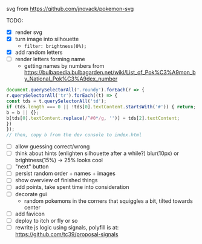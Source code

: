 svg from https://github.com/jnovack/pokemon-svg

TODO:
- [x] render svg
- [x] turn image into silhouette
  - `filter: brightness(0%);`
- [x] add random letters
- [ ] render letters forming name
  - getting names by numbers from https://bulbapedia.bulbagarden.net/wiki/List_of_Pok%C3%A9mon_by_National_Pok%C3%A9dex_number

```javascript
document.querySelectorAll('.roundy').forEach(r => {
r.querySelectorAll('tr').forEach((t) => {
const tds = t.querySelectorAll('td');
if (tds.length === 0 || !tds[0].textContent.startsWith('#')) { return; }
b = b || {};
b[tds[0].textContent.replace(/^#0*/g, '')] = tds[2].textContent;
})
});
// then, copy b from the dev console to index.html
```

- [ ] allow guessing correct/wrong
- [ ] think about hints (enlighten silhouette after a while?) blur(10px) or brightness(15%) -> 25% looks cool
- [ ] "next" button
- [ ] persist random order + names + images
- [ ] show overview of finished things
- [ ] add points, take spent time into consideration
- [ ] decorate gui
  - random pokemons in the corners that squiggles a bit, tilted towards center
- [ ] add favicon
- [ ] deploy to itch or fly or so
- [ ] rewrite js logic using signals, polyfill is at: https://github.com/tc39/proposal-signals

